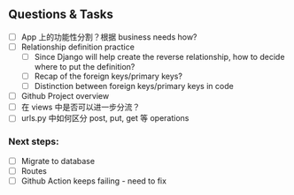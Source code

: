 ## Questions & Tasks

- [ ] App 上的功能性分割？根据 business needs how?
- [ ] Relationship definition practice
  - [ ] Since Django will help create the reverse relationship, how to decide where to put the definition?
  - [ ] Recap of the foreign keys/primary keys?
  - [ ] Distinction between foreign keys/primary keys in code
- [ ] Github Project overview
- [ ] 在 views 中是否可以进一步分流？
- [ ] urls.py 中如何区分 post, put, get 等 operations

### Next steps:

- [ ] Migrate to database
- [ ] Routes
- [ ] Github Action keeps failing - need to fix
